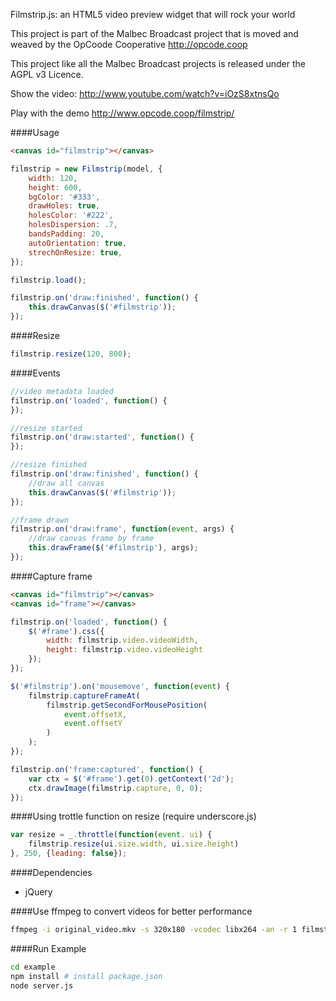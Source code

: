 Filmstrip.js: an HTML5 video preview widget that will rock your world

This project is part of the Malbec Broadcast project that is moved and
weaved by the OpCoode Cooperative http://opcode.coop

This project like all the Malbec Broadcast projects is released under the 
AGPL v3 Licence.

Show the video: http://www.youtube.com/watch?v=iOzS8xtnsQo

Play with the demo http://www.opcode.coop/filmstrip/


####Usage

```html
<canvas id="filmstrip"></canvas>
```

```javascript
filmstrip = new Filmstrip(model, {
    width: 120,
    height: 600,
    bgColor: '#333',
    drawHoles: true,
    holesColor: '#222',
    holesDispersion: .7,
    bandsPadding: 20,
    autoOrientation: true,
    strechOnResize: true,
});

filmstrip.load();

filmstrip.on('draw:finished', function() {
    this.drawCanvas($('#filmstrip'));
});
```

####Resize
```javascript
filmstrip.resize(120, 800);
```

####Events

```javascript
//video metadata loaded
filmstrip.on('loaded', function() {
});

//resize started
filmstrip.on('draw:started', function() {
});

//resize finished
filmstrip.on('draw:finished', function() {
    //draw all canvas
    this.drawCanvas($('#filmstrip'));
});

//frame drawn
filmstrip.on('draw:frame', function(event, args) {
    //draw canvas frame by frame
    this.drawFrame($('#filmstrip'), args);
});
```

####Capture frame
```html
<canvas id="filmstrip"></canvas>
<canvas id="frame"></canvas>
```

```javascript
filmstrip.on('loaded', function() {
    $('#frame').css({
        width: filmstrip.video.videoWidth,
        height: filmstrip.video.videoHeight
    });
});

$('#filmstrip').on('mousemove', function(event) {
    filmstrip.captureFrameAt(
        filmstrip.getSecondForMousePosition(
            event.offsetX,
            event.offsetY
        )
    );
});

filmstrip.on('frame:captured', function() {
    var ctx = $('#frame').get(0).getContext('2d');
    ctx.drawImage(filmstrip.capture, 0, 0);
});
```

####Using trottle function on resize (require underscore.js)
```javascript
var resize = _.throttle(function(event. ui) {
    filmstrip.resize(ui.size.width, ui.size.height)
}, 250, {leading: false});
```

####Dependencies

* jQuery

####Use ffmpeg to convert videos for better performance
```bash
ffmpeg -i original_video.mkv -s 320x180 -vcodec libx264 -an -r 1 filmstrip_video.mp4
```

####Run Example

```bash
cd example
npm install # install package.json
node server.js
```

